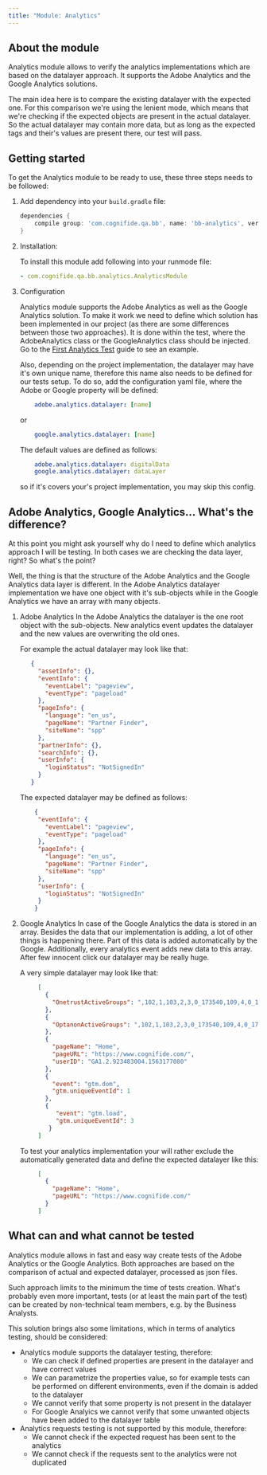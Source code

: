 ```yaml
---
title: "Module: Analytics"
---
```


## About the module
Analytics module allows to verify the analytics implementations which are based on the datalayer approach.
It supports the Adobe Analytics and the Google Analytics solutions.

The main idea here is to compare the existing datalayer with the expected one. 
For this comparison we're using the lenient mode, which means that we're checking if the expected objects are present in the actual datalayer. So the actual datalayer may contain more data, but as long as the expected tags and their's values are present there, our test will pass.


## Getting started

To get the Analytics module to be ready to use, these three steps needs to be followed:

1. Add dependency into your `build.gradle` file:

    ```groovy
    dependencies {
        compile group: 'com.cognifide.qa.bb', name: 'bb-analytics', version: '<Bobcat Version>'
    }
    ```
2. Installation:
    
    To install this module add following into your runmode file:

     ```yaml
     - com.cognifide.qa.bb.analytics.AnalyticsModule
     ```
3. Configuration
    
    Analytics module supports the Adobe Analytics as well as the Google Analytics solution. To make it work we need to define which solution has been implemented in our project (as there are some differences between those two approaches).
    It is done within the test, where the AdobeAnalytics class or the GoogleAnalytics class should be injected.
    Go to the [First Analytics Test]({{site.baseurl}}/docs/guides/first-analytics-test/) guide to see an example.
    
    Also, depending on the project implementation, the datalayer may have it's own unique name, therefore this name also needs to be defined for our tests setup.
    To do so, add the configuration yaml file, where the Adobe or Google property will be defined:
     ```yaml
         adobe.analytics.datalayer: [name]
     ```
     or
     ```yaml
         google.analytics.datalayer: [name]
     ```
     The default values are defined as follows:
     ```yaml
         adobe.analytics.datalayer: digitalData
         google.analytics.datalayer: dataLayer
     ```
     so if it's covers your's project implementation, you may skip this config.
 
## Adobe Analytics, Google Analytics... What's the difference? 

At this point you might ask yourself why do I need to define which analytics approach I will be testing. In both cases we are checking the data layer, right? So what's the point?

Well, the thing is that the structure of the Adobe Analytics and the Google Analytics data layer is different. 
In the Adobe Analytics datalayer implementation we have one object with it's sub-objects while in the Google Analytics we have an array with many objects.

1. Adobe Analytics
    In the Adobe Analytics the datalayer is the one root object with the sub-objects. 
    New analytics event updates the datalayer and the new values are overwriting the old ones.
    
    For example the actual datalayer may look like that:
    ```json
       {
         "assetInfo": {},
         "eventInfo": {
           "eventLabel": "pageview",
           "eventType": "pageload"
         },
         "pageInfo": {
           "language": "en_us",
           "pageName": "Partner Finder",
           "siteName": "spp"
         },
         "partnerInfo": {},
         "searchInfo": {},
         "userInfo": {
           "loginStatus": "NotSignedIn"
         }
       }
     ```

    The expected datalayer may be defined as follows:
    ```json
        {
         "eventInfo": {
           "eventLabel": "pageview",
           "eventType": "pageload"
         },
         "pageInfo": {
           "language": "en_us",
           "pageName": "Partner Finder",
           "siteName": "spp"
         },
         "userInfo": {
           "loginStatus": "NotSignedIn"
         }
        }
     ```

2. Google Analytics
    In case of the Google Analytics the data is stored in an array. Besides the data that our implementation is adding, a lot of other things is happening there. 
    Part of this data is added automatically by the Google. Additionally, every analytics event adds new data to this array. 
    After few innocent click our datalayer may be really huge.
    
    A very simple datalayer may look like that:
    ```json
         [
           {
             "OnetrustActiveGroups": ",102,1,103,2,3,0_173540,109,4,0_173551,0_173681,0_173680,"
           },
           {
             "OptanonActiveGroups": ",102,1,103,2,3,0_173540,109,4,0_173551,0_173681,0_173680,"
           },
           {
             "pageName": "Home",
             "pageURL": "https://www.cognifide.com/",
             "userID": "GA1.2.923483004.1563177080"
           },
           {
             "event": "gtm.dom",
             "gtm.uniqueEventId": 1
           },
           {
              "event": "gtm.load",
              "gtm.uniqueEventId": 3
            }
         ]
     ```
    
    To test your analytics implementation your will rather exclude the automatically generated data and define the expected datalayer like this:
    ```json
         [
           {
             "pageName": "Home",
             "pageURL": "https://www.cognifide.com/"
           }
         ]
     ```

## What can and what cannot be tested

Analytics module allows in fast and easy way create tests of the Adobe Analytics or the Google Analytics.
Both approaches are based on the comparison of actual and expected datalayer, processed as json files.

Such approach limits to the minimum the time of tests creation. What's probably even more important, tests (or at least the main part of the test) can be created by non-technical team members, e.g. by the Business Analysts.

This solution brings also some limitations, which in terms of analytics testing, should be considered:

- Analytics module supports the datalayer testing, therefore:
  - We can check if defined properties are present in the datalayer and have correct values
  - We can parametrize the properties value, so for example tests can be performed on different environments, even if the domain is added to the datalayer
  - We cannot verify that some property is not present in the datalayer
  - For Google Analyics we cannot verify that some unwanted objects have been added to the datalayer table
- Analytics requests testing is not supported by this module, therefore:
  - We cannot check if the expected request has been sent to the analytics
  - We cannot check if the requests sent to the analytics were not duplicated
